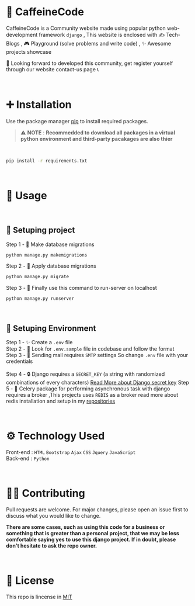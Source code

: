 # 🍵 CaffeineCode 
CaffeineCode is a Community website made using popular python web-development framework `django` ,
This website is enclosed with ✍️ Tech-Blogs , 🎮 Playground (solve problems and write code)  , ✨ Awesome projects showcase 
<br>

👀 Looking forward to developed this community, get register yourself through our website contact-us page 📞

<br>

# ➕ Installation

Use the package manager [pip](https://pip.pypa.io/en/stable/) to install required packages.

> ⚠️ **NOTE** : **Recommedded to download all packages in a virtual python environment and third-party pacakages are also thier**
<br>

```bash
pip install -r requirements.txt
```
<br>

# 🔭 Usage
<br>

## 🚀 Setuping project
Step 1 - 💄 Make database migrations
<br>

```bash
python manage.py makemigrations
```
Step 2 - 📝 Apply database migrations
<br>

```bash
python manage.py migrate
```

Step 3 - 🎉 Finally use this command to run-server on localhost
<br>

```bash
python manage.py runserver
```
<br>

## 🚀 Setuping Environment
Step 1 - ✨ Create a `.env` file
<br>
Step 2 - 🔎 Look for `.env.sample` file in codebase and follow the format
<br>
Step 3 - 📧 Sending mail requires `SMTP` settings So change `.env` file with your credentials  
<br>
Step 4 - 🔒 Django requires a `SECRET_KEY` (a string with randomized combinations of every characters) [Read More about Django secret key](https://docs.djangoproject.com/en/4.0/ref/settings/)
Step 5 - 🔌 Celery package for performing asynchronous task with django requires a broker ,This projects uses `REDIS` as a broker read more about redis installation and setup in my [repositories](https://github.com/Developer-R-7/Celery-Integration-Django)

<br>

# ⚙️ Technology Used
Front-end : `HTML` `Bootstrap` `Ajax` `CSS` `Jquery` `JavaScript`
<br>
Back-end : `Python` 

<br>

# 🧑‍💻 Contributing
Pull requests are welcome. For major changes, please open an issue first to discuss what you would like to change.
<br>

**There are some cases, such as using this code for a business or something that is greater than a personal project,
that we may be less comfortable saying yes to use this django project. 
If in doubt, please don't hesitate to ask the repo owner.**

<br>

# 🔑 License
This repo is lincense in [MIT](https://github.com/Developer-R-7/CaffeineCode/blob/main/LICENSE)
